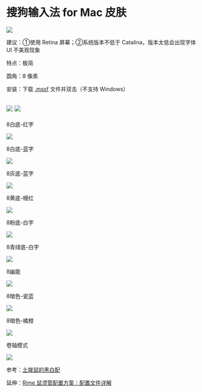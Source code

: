 # 搜狗输入法 for Mac 皮肤
![](https://i.loli.net/2021/04/18/DVP9evoHWNETfXi.png)

建议：①使用 Retina 屏幕；②系统版本不低于 Catalina，版本太低会出现字体 UI 不美观现象

特点：极简

圆角：8 像素

安装：下载 [.mssf](https://github.com/liuour/sogou/archive/main.zip) 文件并双击（不支持 Windows）

[![](https://img.shields.io/badge/Twitter-%E6%8E%A8%E7%89%B9-%231BA1F3)](https://twitter.com/yifangme) [![](https://img.shields.io/badge/Telegram-%E8%AE%A8%E8%AE%BA%E7%BE%A4-%2323A5E4)](https://t.me/v2expro)
---

8白底-红字

![](https://tvax3.sinaimg.cn/large/008eZBHKgy1go865hoia6j31ao04aq35.jpg)


8白底-蓝字

![](https://tva2.sinaimg.cn/large/008eZBHKgy1go866mi07jj31ao04ajrl.jpg)


8灰底-蓝字

![](https://tvax1.sinaimg.cn/large/008eZBHKgy1go868nnk6xj31ao04adg2.jpg)


8黄底-幔红

![](https://tva1.sinaimg.cn/large/008eZBHKgy1go867lkm1aj31ao04awep.jpg)


8粉底-白字

![](https://tvax2.sinaimg.cn/large/008eZBHKgy1go8eta0etij31ao04ejrl.jpg)


8青绿底-白字

![](https://tva4.sinaimg.cn/large/008eZBHKgy1go86a6rxjgj31ao04a3yq.jpg)


8幽能

![](https://tvax1.sinaimg.cn/large/008eZBHKgy1go8ct8eoofj31ao04et8x.jpg)


8暗色-瓷蓝

![](https://tvax1.sinaimg.cn/large/008eZBHKgy1go8ctli9f1j31ao04e3yq.jpg)

8暗色-橘橙

![](https://tva1.sinaimg.cn/large/008eZBHKgy1go8ctt6dkmj31ao04e3yq.jpg)


卷轴模式

![](https://tva2.sinaimg.cn/large/008eZBHKgy1go8eya1zxgj31fv0iftc3.jpg)


参考：[土拨鼠的黑白配](https://pinyin.sogou.com/skins/detail/view/info/506543)

延伸：[Rime 鼠须管配置方案｜配置文件详解](https://github.com/liuour/rime)

